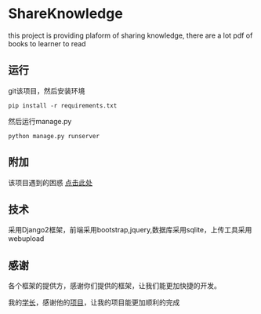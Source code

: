 # ShareKnowledge #

this project is providing plaform of sharing knowledge, there are a lot pdf of books to learner to read

## 运行 ##

git该项目，然后安装环境

	pip install -r requirements.txt

然后运行manage.py

	python manage.py runserver
	


## 附加 ##

该项目遇到的困惑
[点击此处](https://kiudou.github.io/2018/04/30/problem-to-ShareKnowledge/)


## 技术 ##

采用Django2框架，前端采用bootstrap,jquery,数据库采用sqlite，上传工具采用webupload

## 感谢 ##

各个框架的提供方，感谢你们提供的框架，让我们能更加快捷的开发。

我的[学长](https://github.com/jinixin/)，感谢他的[项目](https://github.com/jinixin/upload-demo)，让我的项目能更加顺利的完成